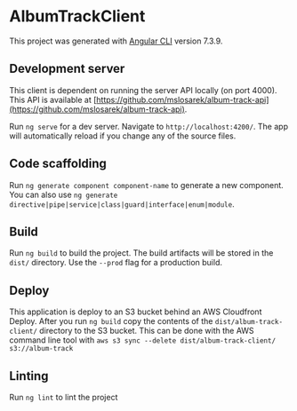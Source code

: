# AlbumTrackClient

This project was generated with [Angular CLI](https://github.com/angular/angular-cli) version 7.3.9.

## Development server

This client is dependent on running the server API locally (on port 4000). This API is available at [https://github.com/mslosarek/album-track-api](https://github.com/mslosarek/album-track-api).

Run `ng serve` for a dev server. Navigate to `http://localhost:4200/`. The app will automatically reload if you change any of the source files.

## Code scaffolding

Run `ng generate component component-name` to generate a new component. You can also use `ng generate directive|pipe|service|class|guard|interface|enum|module`.

## Build

Run `ng build` to build the project. The build artifacts will be stored in the `dist/` directory. Use the `--prod` flag for a production build.

## Deploy

This application is deploy to an S3 bucket behind an AWS Cloudfront Deploy. After you run `ng build` copy the contents of the `dist/album-track-client/` directory to the S3 bucket. This can be done with the AWS command line tool with `aws s3 sync --delete dist/album-track-client/ s3://album-track`

## Linting

Run `ng lint` to lint the project